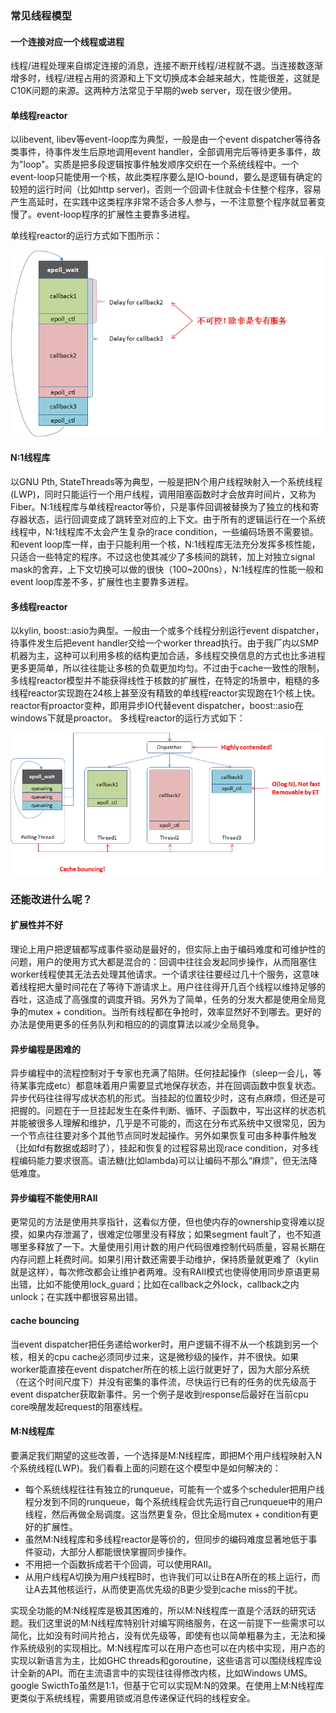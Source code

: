 <!--
author: checkking
date: 2017-04-09
title: rpc框架线程模型的选择
tags: rpc
category: rpc
status: publish
summary: 学习下我厂baidu-rpc框架线程模型的设计
-->
### 常见线程模型
#### 一个连接对应一个线程或进程
线程/进程处理来自绑定连接的消息，连接不断开线程/进程就不退。当连接数逐渐增多时，线程/进程占用的资源和上下文切换成本会越来越大，性能很差，这就是C10K问题的来源。这两种方法常见于早期的web server，现在很少使用。
#### 单线程reactor
以libevent, libev等event-loop库为典型，一般是由一个event dispatcher等待各类事件，待事件发生后原地调用event handler，全部调用完后等待更多事件，故为"loop"。实质是把多段逻辑按事件触发顺序交织在一个系统线程中。一个event-loop只能使用一个核，故此类程序要么是IO-bound，要么是逻辑有确定的较短的运行时间（比如http server)，否则一个回调卡住就会卡住整个程序，容易产生高延时，在实践中这类程序非常不适合多人参与，一不注意整个程序就显著变慢了。event-loop程序的扩展性主要靠多进程。

单线程reactor的运行方式如下图所示：

![单线程ractor](../../img/201704/image2015-7-616-3-42.png)

#### N:1线程库
以GNU Pth, StateThreads等为典型，一般是把N个用户线程映射入一个系统线程(LWP)，同时只能运行一个用户线程，调用阻塞函数时才会放弃时间片，又称为Fiber。N:1线程库与单线程reactor等价，只是事件回调被替换为了独立的栈和寄存器状态，运行回调变成了跳转至对应的上下文。由于所有的逻辑运行在一个系统线程中，N:1线程库不太会产生复杂的race condition，一些编码场景不需要锁。和event loop库一样，由于只能利用一个核，N:1线程库无法充分发挥多核性能，只适合一些特定的程序。不过这也使其减少了多核间的跳转，加上对独立signal mask的舍弃，上下文切换可以做的很快（100~200ns），N:1线程库的性能一般和event loop库差不多，扩展性也主要靠多进程。

#### 多线程reactor

以kylin, boost::asio为典型。一般由一个或多个线程分别运行event dispatcher，待事件发生后把event handler交给一个worker thread执行。由于我厂内以SMP机器为主，这种可以利用多核的结构更加合适，多线程交换信息的方式也比多进程更多更简单，所以往往能让多核的负载更加均匀。不过由于cache一致性的限制，多线程reactor模型并不能获得线性于核数的扩展性，在特定的场景中，粗糙的多线程reactor实现跑在24核上甚至没有精致的单线程reactor实现跑在1个核上快。reactor有proactor变种，即用异步IO代替event dispatcher，boost::asio在windows下就是proactor。
多线程reactor的运行方式如下：

![多线程ractor](../../img/201704/image2015-7-616-4-28.png)

### 还能改进什么呢？

#### 扩展性并不好
理论上用户把逻辑都写成事件驱动是最好的，但实际上由于编码难度和可维护性的问题，用户的使用方式大都是混合的：回调中往往会发起同步操作，从而阻塞住worker线程使其无法去处理其他请求。一个请求往往要经过几十个服务，这意味着线程把大量时间花在了等待下游请求上。用户往往得开几百个线程以维持足够的吞吐，这造成了高强度的调度开销。另外为了简单，任务的分发大都是使用全局竞争的mutex + condition。当所有线程都在争抢时，效率显然好不到哪去。更好的办法是使用更多的任务队列和相应的的调度算法以减少全局竞争。

#### 异步编程是困难的

异步编程中的流程控制对于专家也充满了陷阱。任何挂起操作（sleep一会儿，等待某事完成etc）都意味着用户需要显式地保存状态，并在回调函数中恢复状态。异步代码往往得写成状态机的形式。当挂起的位置较少时，这有点麻烦，但还是可把握的。问题在于一旦挂起发生在条件判断、循环、子函数中，写出这样的状态机并能被很多人理解和维护，几乎是不可能的，而这在分布式系统中又很常见，因为一个节点往往要对多个其他节点同时发起操作。另外如果恢复可由多种事件触发（比如fd有数据或超时了），挂起和恢复的过程容易出现race condition，对多线程编码能力要求很高。语法糖(比如lambda)可以让编码不那么“麻烦”，但无法降低难度。

#### 异步编程不能使用RAII 

更常见的方法是使用共享指针，这看似方便，但也使内存的ownership变得难以捉摸，如果内存泄漏了，很难定位哪里没有释放；如果segment fault了，也不知道哪里多释放了一下。大量使用引用计数的用户代码很难控制代码质量，容易长期在内存问题上耗费时间。如果引用计数还需要手动维护，保持质量就更难了（kylin就是这样），每次修改都会让维护者两难。没有RAII模式也使得使用同步原语更易出错，比如不能使用lock_guard；比如在callback之外lock，callback之内unlock；在实践中都很容易出错。

#### cache bouncing

当event dispatcher把任务递给worker时，用户逻辑不得不从一个核跳到另一个核，相关的cpu cache必须同步过来，这是微秒级的操作，并不很快。如果worker能直接在event dispatcher所在的核上运行就更好了，因为大部分系统（在这个时间尺度下）并没有密集的事件流，尽快运行已有的任务的优先级高于event dispatcher获取新事件。另一个例子是收到response后最好在当前cpu core唤醒发起request的阻塞线程。

#### M:N线程库

要满足我们期望的这些改善，一个选择是M:N线程库，即把M个用户线程映射入N个系统线程(LWP)。我们看看上面的问题在这个模型中是如何解决的：
- 每个系统线程往往有独立的runqueue，可能有一个或多个scheduler把用户线程分发到不同的runqueue，每个系统线程会优先运行自己runqueue中的用户线程，然后再做全局调度。这当然更复杂，但比全局mutex + condition有更好的扩展性。
- 虽然M:N线程库和多线程reactor是等价的，但同步的编码难度显著地低于事件驱动，大部分人都能很快掌握同步操作。
- 不用把一个函数拆成若干个回调，可以使用RAII。
- 从用户线程A切换为用户线程B时，也许我们可以让B在A所在的核上运行，而让A去其他核运行，从而使更高优先级的B更少受到cache miss的干扰。


实现全功能的M:N线程库是极其困难的，所以M:N线程库一直是个活跃的研究话题。我们这里说的M:N线程库特别针对编写网络服务，在这一前提下一些需求可以简化，比如没有时间片抢占，没有优先级等，即使有也以简单粗暴为主，无法和操作系统级别的实现相比。M:N线程库可以在用户态也可以在内核中实现，用户态的实现以新语言为主，比如GHC threads和goroutine，这些语言可以围绕线程库设计全新的API。而在主流语言中的实现往往得修改内核，比如Windows UMS。google SwicthTo虽然是1:1，但基于它可以实现M:N的效果。在使用上M:N线程库更类似于系统线程，需要用锁或消息传递保证代码的线程安全。

